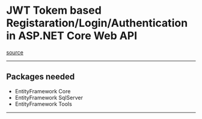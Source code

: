 # JWT Tokem based Registaration/Login/Authentication in ASP.NET Core Web API
[source](https://www.youtube.com/watch?v=v7q3pEK1EA0)

--- ---

## Packages needed

- EntityFramework Core
- EntityFramework SqlServer
- EntityFramework Tools

--- ---